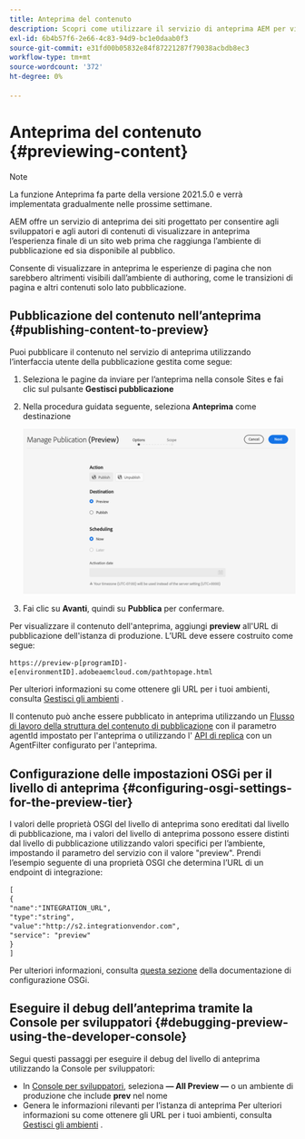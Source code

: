 ```yaml
---
title: Anteprima del contenuto
description: Scopri come utilizzare il servizio di anteprima AEM per visualizzare in anteprima il contenuto prima di iniziare la pubblicazione.
exl-id: 6b4b57f6-2e66-4c83-94d9-bc1e0daab0f3
source-git-commit: e31fd00b05832e84f87221287f79038acbdb8ec3
workflow-type: tm+mt
source-wordcount: '372'
ht-degree: 0%

---
```


# Anteprima del contenuto {#previewing-content}

>[!NOTE]
>
>La funzione Anteprima fa parte della versione 2021.5.0 e verrà implementata gradualmente nelle prossime settimane.

AEM offre un servizio di anteprima dei siti progettato per consentire agli sviluppatori e agli autori di contenuti di visualizzare in anteprima l’esperienza finale di un sito web prima che raggiunga l’ambiente di pubblicazione ed sia disponibile al pubblico.

Consente di visualizzare in anteprima le esperienze di pagina che non sarebbero altrimenti visibili dall’ambiente di authoring, come le transizioni di pagina e altri contenuti solo lato pubblicazione.

## Pubblicazione del contenuto nell’anteprima {#publishing-content-to-preview}

Puoi pubblicare il contenuto nel servizio di anteprima utilizzando l’interfaccia utente della pubblicazione gestita come segue:

1. Seleziona le pagine da inviare per l’anteprima nella console Sites e fai clic sul pulsante **Gestisci pubblicazione**
1. Nella procedura guidata seguente, seleziona **Anteprima** come destinazione

   ![pubblicazione gestita](/help/sites-cloud/authoring/assets/previewmanagedpublication.png)

1. Fai clic su **Avanti**, quindi su **Pubblica** per confermare.

Per visualizzare il contenuto dell&#39;anteprima, aggiungi **preview** all&#39;URL di pubblicazione dell&#39;istanza di produzione. L’URL deve essere costruito come segue:

```
https://preview-p[programID]-e[environmentID].adobeaemcloud.com/pathtopage.html
```

Per ulteriori informazioni su come ottenere gli URL per i tuoi ambienti, consulta [Gestisci gli ambienti](https://experienceleague.adobe.com/docs/experience-manager-cloud-manager/using/how-to-use/manage-your-environment.html?lang=en) .

Il contenuto può anche essere pubblicato in anteprima utilizzando un [Flusso di lavoro della struttura del contenuto di pubblicazione](/help/operations/replication.md#publish-content-tree-workflow) con il parametro agentId impostato per l&#39;anteprima o utilizzando l&#39; [API di replica](/help/operations/replication.md#replication-api) con un AgentFilter configurato per l&#39;anteprima.

## Configurazione delle impostazioni OSGi per il livello di anteprima {#configuring-osgi-settings-for-the-preview-tier}

I valori delle proprietà OSGI del livello di anteprima sono ereditati dal livello di pubblicazione, ma i valori del livello di anteprima possono essere distinti dal livello di pubblicazione utilizzando valori specifici per l’ambiente, impostando il parametro del servizio con il valore &quot;preview&quot;. Prendi l’esempio seguente di una proprietà OSGI che determina l’URL di un endpoint di integrazione:

```
[
{
"name":"INTEGRATION_URL",
"type":"string",
"value":"http://s2.integrationvendor.com",
"service": "preview"
}
]
```

Per ulteriori informazioni, consulta [questa sezione](/help/implementing/deploying/configuring-osgi.md#author-vs-publish-configuration) della documentazione di configurazione OSGi.

## Eseguire il debug dell’anteprima tramite la Console per sviluppatori {#debugging-preview-using-the-developer-console}

Segui questi passaggi per eseguire il debug del livello di anteprima utilizzando la Console per sviluppatori:

* In [Console per sviluppatori](/help/implementing/developing/introduction/development-guidelines.md#aem-as-a-cloud-service-development-tools), seleziona **— All Preview —** o un ambiente di produzione che include **prev** nel nome
* Genera le informazioni rilevanti per l’istanza di anteprima
Per ulteriori informazioni su come ottenere gli URL per i tuoi ambienti, consulta [Gestisci gli ambienti](https://experienceleague.adobe.com/docs/experience-manager-cloud-manager/using/how-to-use/manage-your-environment.html?lang=en) .

